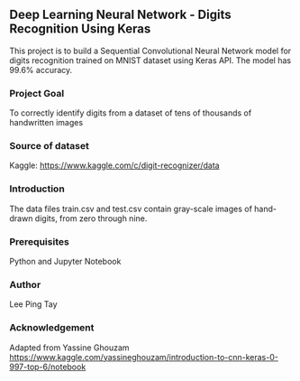 ## Deep Learning Neural Network - Digits Recognition Using Keras
This project is to build a Sequential Convolutional Neural Network model for digits recognition trained on MNIST dataset using Keras API. The model has 99.6% accuracy.

### Project Goal
To correctly identify digits from a dataset of tens of thousands of handwritten images

### Source of dataset
Kaggle: https://www.kaggle.com/c/digit-recognizer/data

### Introduction
The data files train.csv and test.csv contain gray-scale images of hand-drawn digits, from zero through nine.

### Prerequisites
Python and Jupyter Notebook

### Author
Lee Ping Tay

### Acknowledgement
Adapted from Yassine Ghouzam https://www.kaggle.com/yassineghouzam/introduction-to-cnn-keras-0-997-top-6/notebook
